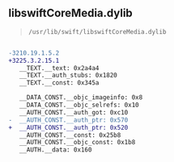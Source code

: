 ## libswiftCoreMedia.dylib

> `/usr/lib/swift/libswiftCoreMedia.dylib`

```diff

-3210.19.1.5.2
+3225.3.2.15.1
   __TEXT.__text: 0x2a4a4
   __TEXT.__auth_stubs: 0x1820
   __TEXT.__const: 0x345a

   __DATA_CONST.__objc_imageinfo: 0x8
   __DATA_CONST.__objc_selrefs: 0x10
   __AUTH_CONST.__auth_got: 0xc10
-  __AUTH_CONST.__auth_ptr: 0x570
+  __AUTH_CONST.__auth_ptr: 0x520
   __AUTH_CONST.__const: 0x25b8
   __AUTH_CONST.__objc_const: 0x1b8
   __AUTH.__data: 0x160

```
